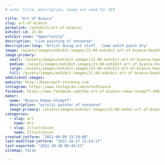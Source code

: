 ```yaml
---
# note: title, description, image are used for SEO

title: "Art of Bianca"
slug: art-of-bianca
permalink: /exhibits/art-of-bianca/
exhibit-id: 21-66
exhibit-zone: "Opportunity"
description: "Live painting of nonsense"
description-long: "Artist doing art stuff.  Come watch paint dry"
image: /assets/images/exhibit-images/21-66-exhibit-art-of-bianca-headshot-large.jpg
image-primary: 
  small: /assets/images/exhibit-images/21-66-exhibit-art-of-bianca-headshot-small.jpg
  medium: /assets/images/exhibit-images/21-66-exhibit-art-of-bianca-headshot-medium.jpg
  large: /assets/images/exhibit-images/21-66-exhibit-art-of-bianca-headshot-large.jpg
  full: /assets/images/exhibit-images/21-66-exhibit-art-of-bianca-headshot-full.jpg
additional-images: 
website: http://biancaart.storenvy.com
instagram: https://www.instagram.com/artofbianca
facebook: https://www.facebook.com/the-art-of-bianca-roman-stumpff-146457122073350/
maker: 
  name: "Bianca Roman-Stumpff"
  description: "acrylic painter of nonsense"
  image-primary: /assets/images/exhibit-images/21-66-maker-art-of-bianca-headshot-2-medium.jpg
categories: 
  - slug: art
    name: Art
  - slug: illustration
    name: Illustration
created-jotform: "2021-08-09 23:19:08"
last-modified-jotform: "2021-10-27 12:54:17"
last-exported: "2021-10-28 05:44:51"
sitemap: false

---
```

